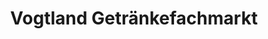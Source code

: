 ---
title: "Vogtland Getränkefachmarkt"
url: /plauen/vogtland-getraenkefachmarkt-lessingstrasse/
shop: Getränke
---
